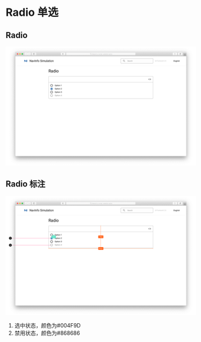 # Radio 单选

## Radio 

![UI Framework Selection - Radio](../../../imgs/ns_ui_framework/components/selection/radio.png)

## Radio 标注

![UI Framework Selection - Radio Measure](../../../imgs/ns_ui_framework_measure/components/selection/radio.png)

1. 选中状态，颜色为#004F9D
2. 禁用状态，颜色为#868686